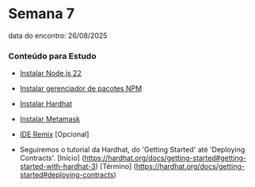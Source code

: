 # Semana 7
data do encontro: 26/08/2025

### Conteúdo para Estudo
- [Instalar Node.js 22](https://nodejs.org/ja)
- [Instalar gerenciador de pacotes NPM](https://www.npmjs.com)
- [Instalar Hardhat](https://hardhat.org/docs/getting-started#installation)
- [Instalar Metamask](https://metamask.io/ja/download)
- [IDE Remix](remix.ethereum.org) [Opcional]

- Seguiremos o tutorial da Hardhat, do 'Getting Started' até 'Deploying Contracts'. 
[Início] (https://hardhat.org/docs/getting-started#getting-started-with-hardhat-3)
[Término] (https://hardhat.org/docs/getting-started#deploying-contracts)
